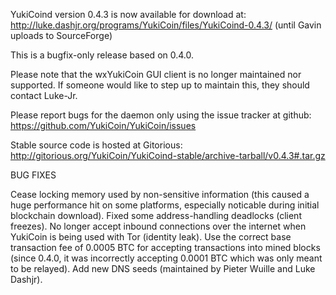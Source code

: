 YukiCoind version 0.4.3 is now available for download at:
http://luke.dashjr.org/programs/YukiCoin/files/YukiCoind-0.4.3/ (until Gavin uploads to SourceForge)

This is a bugfix-only release based on 0.4.0.

Please note that the wxYukiCoin GUI client is no longer maintained nor supported. If someone would like to step up to maintain this, they should contact Luke-Jr.

Please report bugs for the daemon only using the issue tracker at github:
https://github.com/YukiCoin/YukiCoin/issues

Stable source code is hosted at Gitorious:
http://gitorious.org/YukiCoin/YukiCoind-stable/archive-tarball/v0.4.3#.tar.gz

BUG FIXES

Cease locking memory used by non-sensitive information (this caused a huge performance hit on some platforms, especially noticable during initial blockchain download).
Fixed some address-handling deadlocks (client freezes).
No longer accept inbound connections over the internet when YukiCoin is being used with Tor (identity leak).
Use the correct base transaction fee of 0.0005 BTC for accepting transactions into mined blocks (since 0.4.0, it was incorrectly accepting 0.0001 BTC which was only meant to be relayed).
Add new DNS seeds (maintained by Pieter Wuille and Luke Dashjr).

